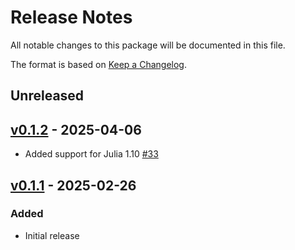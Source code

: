 # Release Notes

All notable changes to this package will be documented in this file.

The format is based on [Keep a Changelog](https://keepachangelog.com/en/1.0.0/).

## Unreleased

## [v0.1.2](https://github.com/JuliaIO/ChunkCodecs.jl/tree/LibBzip2-v0.1.2) - 2025-04-06

- Added support for Julia 1.10 [#33](https://github.com/JuliaIO/ChunkCodecs.jl/pull/33)

## [v0.1.1](https://github.com/JuliaIO/ChunkCodecs.jl/tree/LibBzip2-v0.1.1) - 2025-02-26

### Added

- Initial release
